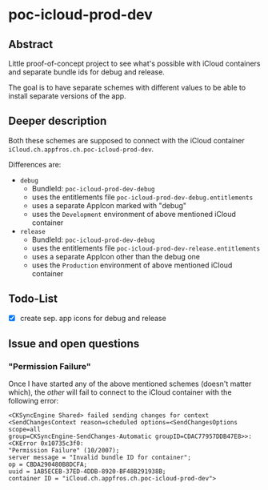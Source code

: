 # poc-icloud-prod-dev

## Abstract
Little proof-of-concept project to see what's possible with iCloud containers
and separate bundle ids for debug and release.

The goal is to have separate schemes with different values to be able to install
separate versions of the app.

## Deeper description
Both these schemes are supposed to connect with the iCloud container 
`iCloud.ch.appfros.ch.poc-icloud-prod-dev`.

Differences are:

- `debug`
  - BundleId: `poc-icloud-prod-dev-debug`
  - uses the entitlements file `poc-icloud-prod-dev-debug.entitlements`
  - uses a separate AppIcon marked with "debug"
  - uses the `Development` environment of above mentioned iCloud container
- `release`
  - BundleId: `poc-icloud-prod-dev-debug` 
  - uses the entitlements file `poc-icloud-prod-dev-release.entitlements`
  - uses a separate AppIcon other than the debug one
  - uses the `Production` environment of above mentioned iCloud container
  
## Todo-List
- [X] create sep. app icons for debug and release

## Issue and open questions
### "Permission Failure"
Once I have started any of the above mentioned schemes (doesn't matter which),
the *other* will fail to connect to the iCloud container with the following 
error:

```
<CKSyncEngine Shared> failed sending changes for context 
<SendChangesContext reason=scheduled options=<SendChangesOptions scope=all 
group=CKSyncEngine-SendChanges-Automatic groupID=CDAC77957DDB47E8>>: 
<CKError 0x10735c3f0: 
"Permission Failure" (10/2007); 
server message = "Invalid bundle ID for container"; 
op = CBDA290480B8DCFA; 
uuid = 1AB5ECEB-37ED-4DDB-8920-BF48B291938B; 
container ID = "iCloud.ch.appfros.ch.poc-icloud-prod-dev">
```

